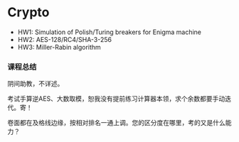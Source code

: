 # Crypto
- HW1: Simulation of Polish/Turing breakers for Enigma machine
- HW2: AES-128/RC4/SHA-3-256
- HW3: Miller-Rabin algorithm

### 课程总结

阴间助教，不详述。

考试手算逆AES、大数取模，恕我没有提前练习计算器本领，求个余数都要手动迭代。寄！

卷面都在及格线边缘，按相对排名一通上调。您的区分度在哪里，考的又是什么能力？
